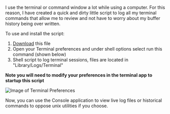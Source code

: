I use the terminal or command window a lot while using a computer.  For this reason, I have created a quick and dirty little script to log all my terminal commands that allow me to review and not have to worry about my buffer history being over written.

To use and install the script:
1. [Download](https://ashby.keybase.pub/Blog/Scripts/terminal_logging.sh) this file
2. Open your Terminal preferences and under shell options select run this command (shown below)
3. Shell script to log terminal sessions, files are located in "Library/Logs/Terminal"		  
  
  **Note you will need to modify your preferences in the terminal app to startup this script**
  		  
 ![Image of Terminal Preferences](https://cloud.githubusercontent.com/assets/6200040/19460249/da26f0f8-94a7-11e6-91cb-c179876ab4b3.png)	
 
 Now, you can use the Console application to view live log files or historical commands to oppose unix utilities if you choose.
